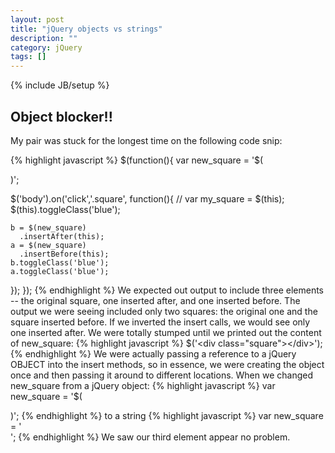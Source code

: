 ```yaml
---
layout: post
title: "jQuery objects vs strings"
description: ""
category: jQuery
tags: []
---
```

{% include JB/setup %}

## Object blocker!!

My pair was stuck for the longest time on the following code snip:

{% highlight javascript %}
$(function(){
  var new_square = '$(<div class="square"></div>)';

  $('body').on('click','.square', function(){
    // var my_square = $(this);
    $(this).toggleClass('blue');

    b = $(new_square)
      .insertAfter(this);
    a = $(new_square)
      .insertBefore(this);
    b.toggleClass('blue');
    a.toggleClass('blue');
  });
});
{% endhighlight %}
 We expected out output to include three elements -- the original square, one
 inserted after, and one inserted before. The output we were seeing included
 only two squares: the original one and the square inserted before. If
 we inverted the insert calls, we would see only one inserted after. We
 were totally stumped until we printed out the content of new_square:
 {% highlight javascript %}
 $('<div class="square"></div>');{% endhighlight %}
 We were actually passing a reference to a jQuery OBJECT into the insert methods,
 so in essence, we were creating the object once and then passing it around to
 different locations. When we changed new_square from a jQuery object:
 {% highlight javascript %}
 var new_square = '$(<div class="square"></div>)'; {% endhighlight %}
 to a string
 {% highlight javascript %}
 var new_square = '<div class="square"></div>'; {% endhighlight %}
 We saw our third element appear no problem.